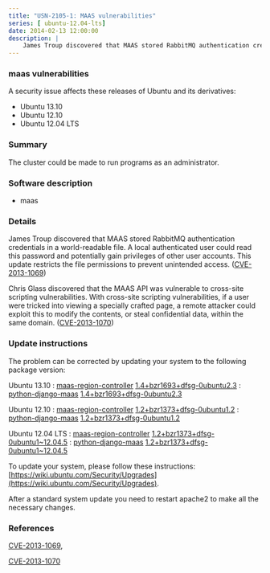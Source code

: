 ```yaml
---
title: "USN-2105-1: MAAS vulnerabilities"
series: [ ubuntu-12.04-lts]
date: 2014-02-13 12:00:00
description: |
    James Troup discovered that MAAS stored RabbitMQ authentication credentials in a world-readable file. A local authenticated user could read this password and potentially gain privileges of other user accounts. This update restricts the file permissions to prevent unintended access. ([CVE-2013-1069](http://people.ubuntu.com/~ubuntu-security/cve/CVE-2013-1069))
--- 
```

 
### maas vulnerabilities

A security issue affects these releases of Ubuntu and its derivatives:

* Ubuntu 13.10
* Ubuntu 12.10
* Ubuntu 12.04 LTS

### Summary

The cluster could be made to run programs as an administrator. 

### Software description

* maas 

### Details

James Troup discovered that MAAS stored RabbitMQ authentication credentials in a world-readable file. A local authenticated user could read this password and potentially gain privileges of other user accounts. This update restricts the file permissions to prevent unintended access. ([CVE-2013-1069](http://people.ubuntu.com/~ubuntu-security/cve/CVE-2013-1069))

Chris Glass discovered that the MAAS API was vulnerable to cross-site scripting vulnerabilities. With cross-site scripting vulnerabilities, if a user were tricked into viewing a specially crafted page, a remote attacker could exploit this to modify the contents, or steal confidential data, within the same domain. ([CVE-2013-1070](http://people.ubuntu.com/~ubuntu-security/cve/CVE-2013-1070)) 

### Update instructions

The problem can be corrected by updating your system to the following package version:

Ubuntu 13.10
 : [maas-region-controller](https://launchpad.net/ubuntu/+source/maas) <span> [1.4+bzr1693+dfsg-0ubuntu2.3](https://launchpad.net/ubuntu/+source/maas/1.4+bzr1693+dfsg-0ubuntu2.3) </span> 
 : [python-django-maas](https://launchpad.net/ubuntu/+source/maas) <span> [1.4+bzr1693+dfsg-0ubuntu2.3](https://launchpad.net/ubuntu/+source/maas/1.4+bzr1693+dfsg-0ubuntu2.3) </span> 

Ubuntu 12.10
 : [maas-region-controller](https://launchpad.net/ubuntu/+source/maas) <span> [1.2+bzr1373+dfsg-0ubuntu1.2](https://launchpad.net/ubuntu/+source/maas/1.2+bzr1373+dfsg-0ubuntu1.2) </span> 
 : [python-django-maas](https://launchpad.net/ubuntu/+source/maas) <span> [1.2+bzr1373+dfsg-0ubuntu1.2](https://launchpad.net/ubuntu/+source/maas/1.2+bzr1373+dfsg-0ubuntu1.2) </span> 

Ubuntu 12.04 LTS
 : [maas-region-controller](https://launchpad.net/ubuntu/+source/maas) <span> [1.2+bzr1373+dfsg-0ubuntu1~12.04.5](https://launchpad.net/ubuntu/+source/maas/1.2+bzr1373+dfsg-0ubuntu1~12.04.5) </span> 
 : [python-django-maas](https://launchpad.net/ubuntu/+source/maas) <span> [1.2+bzr1373+dfsg-0ubuntu1~12.04.5](https://launchpad.net/ubuntu/+source/maas/1.2+bzr1373+dfsg-0ubuntu1~12.04.5) </span> 

To update your system, please follow these instructions: [https://wiki.ubuntu.com/Security/Upgrades](https://wiki.ubuntu.com/Security/Upgrades).

After a standard system update you need to restart apache2 to make all the necessary changes. 

### References

 [CVE-2013-1069](http://people.ubuntu.com/~ubuntu-security/cve/CVE-2013-1069), 

 [CVE-2013-1070](http://people.ubuntu.com/~ubuntu-security/cve/CVE-2013-1070)
 
